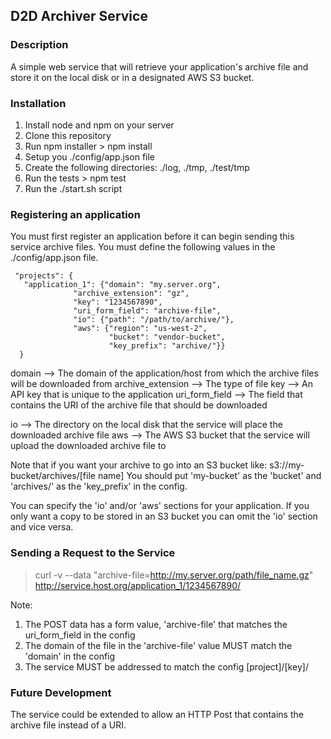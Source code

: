 ## D2D Archiver Service

### Description

A simple web service that will retrieve your application's archive file and store it on the local disk or in a designated AWS S3 bucket.

### Installation

1) Install node and npm on your server
2) Clone this repository 
3) Run npm installer > npm install
4) Setup you ./config/app.json file
5) Create the following directories: ./log, ./tmp, ./test/tmp 
6) Run the tests > npm test
7) Run the ./start.sh script

### Registering an application

You must first register an application before it can begin sending this service archive files. You must define the following values in the ./config/app.json file.

```
 "projects": { 
   "application_1": {"domain": "my.server.org",
              "archive_extension": "gz",
              "key": "1234567890",
              "uri_form_field": "archive-file",
              "io": {"path": "/path/to/archive/"},
              "aws": {"region": "us-west-2",
                      "bucket": "vendor-bucket",
                      "key_prefix": "archive/"}}
  }
```

domain --> The domain of the application/host from which the archive files will be downloaded from
archive_extension --> The type of file
key --> An API key that is unique to the application
uri_form_field --> The field that contains the URI of the archive file that should be downloaded

io --> The directory on the local disk that the service will place the downloaded archive file
aws --> The AWS S3 bucket that the service will upload the downloaded archive file to 

Note that if you want your archive to go into an S3 bucket like: s3://my-bucket/archives/[file name]
You should put 'my-bucket' as the 'bucket' and 'archives/' as the 'key_prefix' in the config.

You can specify the 'io' and/or 'aws' sections for your application. If you only want a copy to be stored in an S3 bucket you can omit the 'io' section and vice versa.

### Sending a Request to the Service

> curl -v --data "archive-file=http://my.server.org/path/file_name.gz" http://service.host.org/application_1/1234567890/

Note: 
1) The POST data has a form value, 'archive-file' that matches the uri_form_field in the config 
2) The domain of the file in the 'archive-file' value MUST match the 'domain' in the config
3) The service MUST be addressed to match the config [project]/[key]/ 

### Future Development
The service could be extended to allow an HTTP Post that contains the archive file instead of a URI.